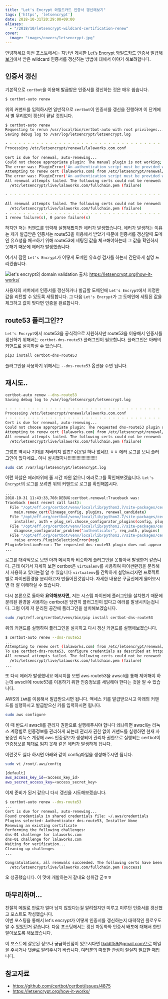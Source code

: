 ```yaml
---
title: "Let's Encrypt 와일드카드 인증서 갱신해보기"
tags: ['https', 'letsencrypt']
date: 2018-10-31T20:29:00+09:00
aliases:
  - "/2018/10/letsencrypt-wildcard-certification-renew"
cover:
  image: "images/covers/letsencrypt.jpg"
---
```


<!--more-->

안녕하세요 이번 포스트에서는 지난번 게시한 [Let’s Encrypt 와일드카드 인증서 발급해보기](https://realsangil.github.io/http/18-08-04-letsencrypt)에서 받은 wildcard 인증서를 갱신하는 방법에 대해서 이야기 해보려합니다.  

## 인증서 갱신

기본적으로 `certbot`을 이용해 발급받은 인증서를 갱신하는 것은 매우 쉽습니다.
```bash
$ certbot-auto renew
```
위의 커맨드를 입력하시면 일반적으로 `certbot`이 인증서를 갱신을 진행하며 이 단계에서 별 무리없이 갱신이 끝날 것입니다. 

```bash
$ certbot-auto renew
Requesting to rerun /usr/local/bin/certbot-auto with root privileges...
Saving debug log to /var/log/letsencrypt/letsencrypt.log

- - - - - - - - - - - - - - - - - - - - - - - - - - - - - - - - - - - - - - - -
Processing /etc/letsencrypt/renewal/lalaworks.com.conf
- - - - - - - - - - - - - - - - - - - - - - - - - - - - - - - - - - - - - - - -
Cert is due for renewal, auto-renewing...
Could not choose appropriate plugin: The manual plugin is not working; there may be problems with your existing configuration.
The error was: PluginError('An authentication script must be provided with --manual-auth-hook when using the manual plugin non-interactively.',)
Attempting to renew cert (lalaworks.com) from /etc/letsencrypt/renewal/lalaworks.com.conf produced an unexpected error: The manual plugin is not working; there may be problems with your existing configuration.
The error was: PluginError('An authentication script must be provided with --manual-auth-hook when using the manual plugin non-interactively.',). Skipping.
All renewal attempts failed. The following certs could not be renewed:
  /etc/letsencrypt/live/lalaworks.com/fullchain.pem (failure)

- - - - - - - - - - - - - - - - - - - - - - - - - - - - - - - - - - - - - - - -

All renewal attempts failed. The following certs could not be renewed:
  /etc/letsencrypt/live/lalaworks.com/fullchain.pem (failure)
- - - - - - - - - - - - - - - - - - - - - - - - - - - - - - - - - - - - - - - -
1 renew failure(s), 0 parse failure(s)
``` 

하지만 저는 커맨드를 입력해 실행해봤지만 에러가 발생했습니다. 에러가 발생하는 이유는 제가 발급받은 인증서는 route53을 이용해서 받았기 때문에 인증서를 갱신할때 도메인 유효성을 체크하기 위해 route53에 세팅된 값을 체크해야하는데 그 값을 확인하지 못해기 때문에 에러가 발생했습니다.  

여기서 잠깐 `Let's Encrypt`가 어떻게 도메인 유효성 검사를 하는지 간단하게 설명 드리겠습니다.  

![let's encrypt의 domain validation](https://letsencrypt.org/images/howitworks_authorization.png)
출처: https://letsencrypt.org/how-it-works/

사용자의 서버에서 인증서를 갱신하거나 발급할 도메인에 `Let's Encrypt`에서 지정한 값을 리턴할 수 있도록 세팅합니다. 그 다음 `Let's Encrypt`가 그 도메인에 세팅된 값을 체크하고 값이 맞다면 인증을 완료합니다.

## route53 플러그인??

`Let's Encrypt`에서 route53을 공식적으로 지원하지만 route53을 이용해서 인증서를 갱신하기 위해서는 `certbot-dns-route53` 플러그인이 필요합니다. 플러그인은 아래의 커맨드로 설치하실 수 있습니다.

```bash
pip3 install certbot-dns-route53
```
플러그인을 사용하기 위해서는 `--dns-route53` 옵션을 주면 됩니다.

## 재시도..

```bash
certbot-auto renew --dns-route53
Saving debug log to /var/log/letsencrypt/letsencrypt.log

- - - - - - - - - - - - - - - - - - - - - - - - - - - - - - - - - - - - - - - -
Processing /etc/letsencrypt/renewal/lalaworks.com.conf
- - - - - - - - - - - - - - - - - - - - - - - - - - - - - - - - - - - - - - - -
Cert is due for renewal, auto-renewing...
Could not choose appropriate plugin: The requested dns-route53 plugin does not appear to be installed
Attempting to renew cert (lalaworks.com) from /etc/letsencrypt/renewal/lalaworks.com.conf produced an unexpected error: The requested dns-route53 plugin does not appear to be installed. Skipping.
All renewal attempts failed. The following certs could not be renewed:
  /etc/letsencrypt/live/lalaworks.com/fullchain.pem (failure)
```

그렇죠 역시나 기대를 저버리지 않죠? 쉬운일 하나 없네요 ㅎㅎ 에러 로그를 보니 플러그인이 없다네요.. 아니 설치했자나!!!!!!!!!!!!!!!!!!!!!!!  

```bash
sudo cat /var/log/letsencrypt/letsencrypt.log
```

이런 하찮은 에러따위에 줄 시간 따윈 없으니 에러로그를 확인해보겠습니다. `Let's Encrypt`의 로그를 보려면 위의 커맨드로 로그를 확인해봅시다.

```bash
...
2018-10-31 11:43:33,708:DEBUG:certbot.renewal:Traceback was:
Traceback (most recent call last):
  File "/opt/eff.org/certbot/venv/local/lib/python2.7/site-packages/certbot/renewal.py", line 430, in handle_renewal_request
    main.renew_cert(lineage_config, plugins, renewal_candidate)
  File "/opt/eff.org/certbot/venv/local/lib/python2.7/site-packages/certbot/main.py", line 1191, in renew_cert
    installer, auth = plug_sel.choose_configurator_plugins(config, plugins, "certonly")
  File "/opt/eff.org/certbot/venv/local/lib/python2.7/site-packages/certbot/plugins/selection.py", line 237, in choose_configurator_plugins
    diagnose_configurator_problem("authenticator", req_auth, plugins)
  File "/opt/eff.org/certbot/venv/local/lib/python2.7/site-packages/certbot/plugins/selection.py", line 341, in diagnose_configurator_problem
    raise errors.PluginSelectionError(msg)
PluginSelectionError: The requested dns-route53 plugin does not appear to be installed
...
```

로그를 대략적으로 보면 아까 메시지와 비슷하게 플러그인을 못찾아서 발생한거 같습니다. 근데 여기서 자세히 보면 certbot은 `virtualenv`를 사용하여 파이썬환경을 분리해서 사용하고 있다는걸 알 수 있습니다 `virtualenv`를 간략하게 설명드리자면 프로젝트별로 파이썬환경을 분리하고자 만들어진것입니다. 자세한 내용은 구글신에게 물어보시면 더 잘 이해하실 수 있습니다.  
 
다시 본론으로 돌아와 **요약해보자면,** 저는 시스템 파이썬에 플러그인을 설치했기 때문에 분리된 환경을 사용하는 certbot은 당연히 플러그인이 없다고 에러를 발생시키는겁니다. 그럼 이제 저 분리된 공간에 플러그인을 설치해보겠습니다.

 ```bash
 sudo /opt/eff.org/certbot/venv/bin/pip install certbot-dns-route53
 ```

 위의 커맨드를 실행하여 플러그인을 설치하고 다시 갱신 커맨드를 실행해보겠습니다.

```bash
$ certbot-auto renew --dns-route53
...
Attempting to renew cert (lalaworks.com) from /etc/letsencrypt/renewal/lalaworks.com.conf produced an unexpected error: An error occurred (AccessDenied) when calling the ListHostedZones operation: User: arn:aws:sts::00000000000:assumed-role/AmazonLightsailInstanceRole/i-000000xxxxxx is not authorized to perform: route53:ListHostedZones
To use certbot-dns-route53, configure credentials as described at https://boto3.readthedocs.io/en/latest/guide/configuration.html#best-practices-for-configuring-credentials and add the necessary permissions for Route53 access.. Skipping.
All renewal attempts failed. The following certs could not be renewed:
  /etc/letsencrypt/live/lalaworks.com/fullchain.pem (failure)
...
```

또 다시 에러가 발생했네요 메시지를 보면 aws route53을 awscli를 통해 제어해야 하는데 awscli에 route53를 이용하기 위한 인증정보를 세팅해야 한다는 것을 알 수 있습니다.

AWS의 `IAM`를 이용해서 발급받으시면 됩니다.
액세스 키를 발급받으시고 아래의 커맨드를 실행하시고 발급받으신 키를 입력하시면 됩니다.

```bash
sudo aws configure
```

이 때 반드시 awscli를 관리자 권한으로 실행해주셔야 합니다 왜냐하면 awscli는 리눅스 계정별로 인증정보를 관리하게 되는데 관리자 권한 없이 커맨드를 실행하면 현재 사용중인 리눅스 계정에 aws 인증정보가 생성되어 관리자 권한으로 실행되는 certbot이 인증정보를 제대로 읽지 못해 같은 에러가 발생하게 됩니다.

이런것도 싫다 하시면 아래와 같이 config파일을 생성해주시면 됩니다.

```bash
sudo vi /root/.aws/config

[default]
aws_access_key_id=<access_key_id>
aws_secret_access_key=<access_secret_key>
```

이제 준비가 된거 같으니 다시 갱신을 시도해보겠습니다.

```bash
$ certbot-auto renew --dns-route53
...
Cert is due for renewal, auto-renewing...
Found credentials in shared credentials file: ~/.aws/credentials
Plugins selected: Authenticator dns-route53, Installer None
Renewing an existing certificate
Performing the following challenges:
dns-01 challenge for lalaworks.com
dns-01 challenge for lalaworks.com
Waiting for verification...
Cleaning up challenges
... 

Congratulations, all renewals succeeded. The following certs have been renewed:
  /etc/letsencrypt/live/lalaworks.com/fullchain.pem (success)
```

오 성공했습니다. 이 맛에 개발하는거 같내요 성취감 굳ㅎㅎ

## 마무리하며...
 친절히 메일로 만료가 얼마 남지 않았다는걸 알려줬지만 미루고 미루던 인증서를 갱신했고 포스트도 작성했습니다.  
 이번 포스팅을 통해서 let's encrypt가 어떻게 인증서를 갱신하는지 대략적인 플로우도 알 수 있었던거 같습니다. 다음 포스팅에서는 갱신 자동화와 인증서 배포에 대해서 한번 알아보도록 해보겠습니다.

 이 포스트에 잘못된 정보나 궁금하신점이 있으시다면 tkddlf59@gmail.com으로 메일을 주시거나 댓글로 알려주시기 바랍니다. 여러분의 따뜻한 관심이 절실히 필요한 때입니다.

 ## 참고자료
  - https://github.com/certbot/certbot/issues/4875
  - https://letsencrypt.org/how-it-works/